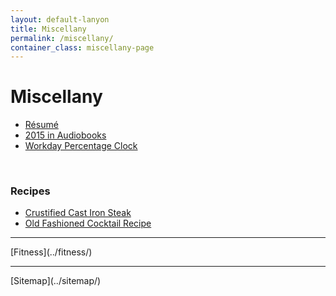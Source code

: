 ```yaml
---
layout: default-lanyon
title: Miscellany
permalink: /miscellany/
container_class: miscellany-page
---
```

<h1 class="page-title">Miscellany</h1>

<!-- #TODO: two-column responsive grid -->
<!-- #TODO: add pictures -->

* [Résumé](../assets/resume.pdf)
* [2015 in Audiobooks](../2015-in-audiobooks/)
* [Workday Percentage Clock](../workday-percentage-clock/)
<br>

### Recipes
* [Crustified Cast Iron Steak](../crustified-cast-iron-steak/)
* [Old Fashioned Cocktail Recipe](../old-fashioned-recipe/)

<hr>
[Fitness](../fitness/)
<hr>
[Sitemap](../sitemap/)
